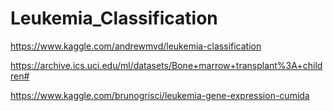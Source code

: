 # Leukemia_Classification

https://www.kaggle.com/andrewmvd/leukemia-classification


https://archive.ics.uci.edu/ml/datasets/Bone+marrow+transplant%3A+children#

https://www.kaggle.com/brunogrisci/leukemia-gene-expression-cumida
